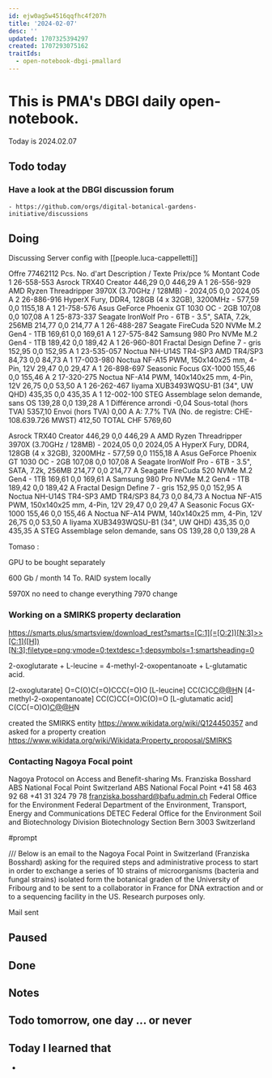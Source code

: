 ```yaml
---
id: ejw0ag5w4516qqfhc4f207h
title: '2024-02-07'
desc: ''
updated: 1707325394297
created: 1707293075162
traitIds:
  - open-notebook-dbgi-pmallard
---
```



# This is PMA's DBGI daily open-notebook.

Today is 2024.02.07

## Todo today

### Have a look at the DBGI discussion forum
    - https://github.com/orgs/digital-botanical-gardens-initiative/discussions
###
###

## Doing

Discussing Server config with [[people.luca-cappelletti]]

Offre 77462112
Pcs. No. d'art Description / Texte Prix/pce % Montant Code
1 26-558-553 Asrock TRX40 Creator 446,29 0,0 446,29 A
1 26-556-929 AMD Ryzen Threadripper 3970X (3.70GHz / 128MB) - 2024,05 0,0 2024,05 A
2 26-886-916 HyperX Fury, DDR4, 128GB (4 x 32GB), 3200MHz - 577,59 0,0 1155,18 A
1 21-758-576 Asus GeForce Phoenix GT 1030 OC - 2GB 107,08 0,0 107,08 A
1 25-873-337 Seagate IronWolf Pro - 6TB - 3.5", SATA, 7.2k, 256MB 214,77 0,0 214,77 A
1 26-488-287 Seagate FireCuda 520 NVMe M.2 Gen4 - 1TB 169,61 0,0 169,61 A
1 27-575-842 Samsung 980 Pro NVMe M.2 Gen4 - 1TB 189,42 0,0 189,42 A
1 26-960-801 Fractal Design Define 7 - gris 152,95 0,0 152,95 A
1 23-535-057 Noctua NH-U14S TR4-SP3 AMD TR4/SP3 84,73 0,0 84,73 A
1 17-003-980 Noctua NF-A15 PWM, 150x140x25 mm, 4-Pin, 12V 29,47 0,0 29,47 A
1 26-898-697 Seasonic Focus GX-1000 155,46 0,0 155,46 A
2 17-320-275 Noctua NF-A14 PWM, 140x140x25 mm, 4-Pin, 12V 26,75 0,0 53,50 A
1 26-262-467 Iiyama XUB3493WQSU-B1 (34", UW QHD) 435,35 0,0 435,35 A
1 12-002-100 STEG Assemblage selon demande, sans OS 139,28 0,0 139,28 A
1 Différence arrondi -0,04
Sous-total (hors TVA) 5357,10
Envoi (hors TVA) 0,00 A
A: 7.7% TVA (No. de registre: CHE-108.639.726 MWST) 412,50
TOTAL CHF 5769,60



Asrock TRX40 Creator 446,29 0,0 446,29 A
AMD Ryzen Threadripper 3970X (3.70GHz / 128MB) - 2024,05 0,0 2024,05 A
HyperX Fury, DDR4, 128GB (4 x 32GB), 3200MHz - 577,59 0,0 1155,18 A
Asus GeForce Phoenix GT 1030 OC - 2GB 107,08 0,0 107,08 A
Seagate IronWolf Pro - 6TB - 3.5", SATA, 7.2k, 256MB 214,77 0,0 214,77 A
Seagate FireCuda 520 NVMe M.2 Gen4 - 1TB 169,61 0,0 169,61 A
Samsung 980 Pro NVMe M.2 Gen4 - 1TB 189,42 0,0 189,42 A
Fractal Design Define 7 - gris 152,95 0,0 152,95 A
Noctua NH-U14S TR4-SP3 AMD TR4/SP3 84,73 0,0 84,73 A
Noctua NF-A15 PWM, 150x140x25 mm, 4-Pin, 12V 29,47 0,0 29,47 A
Seasonic Focus GX-1000 155,46 0,0 155,46 A
Noctua NF-A14 PWM, 140x140x25 mm, 4-Pin, 12V 26,75 0,0 53,50 A
Iiyama XUB3493WQSU-B1 (34", UW QHD) 435,35 0,0 435,35 A
STEG Assemblage selon demande, sans OS 139,28 0,0 139,28 A



Tomaso :


GPU to be bought separately

600 Gb / month 
14 To.
RAID system locally

5970X no need to change everything
7970 change 




### Working on a SMIRKS property declaration

https://smarts.plus/smartsview/download_rest?smarts=[C:1](=[O:2])[N:3]>>[C:1]([H])[N:3];filetype=png;vmode=0;textdesc=1;depsymbols=1;smartsheading=0




2-oxoglutarate + L-leucine = 4-methyl-2-oxopentanoate + L-glutamatic acid.

[2-oxoglutarate] O=C(O)C(=O)CCC(=O)O
[L-leucine] CC(C)C[C@@H](C(=O)O)N
[4-methyl-2-oxopentanoate] CC(C)CC(=O)C(O)=O
[L-glutamatic acid] C(CC(=O)O)[C@@H](C(=O)O)N


created the SMIRKS entity https://www.wikidata.org/wiki/Q124450357 and asked for a property creation https://www.wikidata.org/wiki/Wikidata:Property_proposal/SMIRKS

### Contacting Nagoya Focal point

Nagoya Protocol on Access and Benefit-sharing
Ms. Franziska Bosshard
ABS National Focal Point
Switzerland
ABS National Focal Point
+41 58 463 92 68
+41 31 324 79 78
franziska.bosshard@bafu.admin.ch
Federal Office for the Environment
Federal Department of the Environment, Transport, Energy and Communications DETEC Federal Office for the Environment Soil and Biotechnology Division Biotechnology Section
Bern
3003
Switzerland

#prompt 

/// Below is an email to the Nagoya Focal Point in Switzerland (Franziska Bosshard) asking for the required steps and administrative process to start in order to exchange a series of 10 strains of microorganisms (bacteria and fungal strains) isolated form the botanical graden of the University of Fribourg and to be sent to a collaborator in France for DNA extraction and or to a sequencing facility in the US. Research purposes only.



Mail sent



## Paused

## Done

## Notes

## Todo tomorrow, one day ... or never

###
###
###


## Today I learned that

-